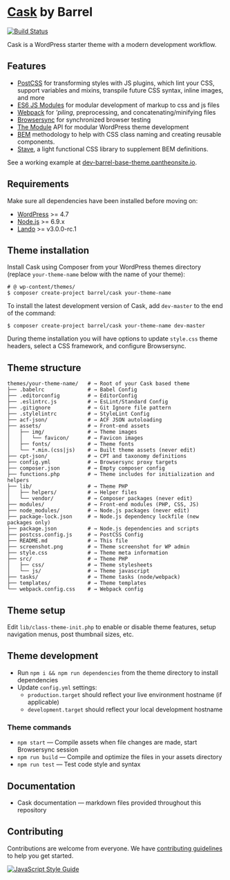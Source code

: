 # [Cask](https://github.com/barrel/barrel-wordpress/) by Barrel
[![Build Status](https://img.shields.io/gitlab/pipeline/barrel/barrel-wordpress.svg?style=flat-square)](https://gitlab.com/barrel/barrel-wordpress/pipelines)

Cask is a WordPress starter theme with a modern development workflow.

## Features

* [PostCSS](https://github.com/postcss/postcss) for transforming styles with JS plugins, which lint your CSS, support variables and mixins, transpile future CSS syntax, inline images, and more
* [ES6 JS Modules](https://developer.mozilla.org/en-US/docs/Web/JavaScript/Reference/Statements/import) for modular development of markup to css and js files
* [Webpack](https://webpack.github.io/) for _'piling_, preprocessing, and concatenating/minifying files
* [Browsersync](http://www.browsersync.io/) for synchronized browser testing
* [The Module](#The-Module) API for modular WordPress theme development
* [BEM](http://getbem.com/introduction/) methodology to help with CSS class naming and creating reusable components.
* [Stave](https://github.com/barrel/svbstrate), a light functional CSS library to supplement BEM definitions.

See a working example at [dev-barrel-base-theme.pantheonsite.io](http://dev-barrel-base-theme.pantheonsite.io/).

## Requirements

Make sure all dependencies have been installed before moving on:

* [WordPress](https://wordpress.org/) >= 4.7
* [Node.js](http://nodejs.org/) >= 6.9.x
* [Lando](https://docs.devwithlando.io/tutorials/wordpress.html) >= v3.0.0-rc.1

## Theme installation

Install Cask using Composer from your WordPress themes directory (replace `your-theme-name` below with the name of your theme):

```shell
# @ wp-content/themes/
$ composer create-project barrel/cask your-theme-name
```

To install the latest development version of Cask, add `dev-master` to the end of the command:

```shell
$ composer create-project barrel/cask your-theme-name dev-master
```

During theme installation you will have options to update `style.css` theme headers, select a CSS framework, and configure Browsersync.

## Theme structure

```shell
themes/your-theme-name/   # → Root of your Cask based theme
├── .babelrc              # → Babel Config
├── .editorconfig         # → EditorConfig
├── .eslintrc.js          # → EsLint/Standard Config
├── .gitignore            # → Git Ignore file pattern
├── .stylelintrc          # → StyleLint Config
├── acf-json/             # → ACF JSON autoloading
├── assets/               # → Front-end assets
│   ├── img/              # → Theme images
│   │   └── favicon/      # → Favicon images
│   ├── fonts/            # → Theme fonts
│   └── *.min.(css|js)    # → Built theme assets (never edit)
├── cpt-json/             # → CPT and taxonomy definitions
├── config.yml            # → Browsersync proxy targets
├── composer.json         # → Empty composer config
├── functions.php         # → Theme includes for initialization and helpers 
├── lib/                  # → Theme PHP
│   ├── helpers/          # → Helper files
│   └── vendor/           # → Composer packages (never edit)
├── modules/              # → Front-end modules (PHP, CSS, JS)
├── node_modules/         # → Node.js packages (never edit)
├── package-lock.json     # → Node.js dependency lockfile (new packages only)
├── package.json          # → Node.js dependencies and scripts
├── postcss.config.js     # → PostCSS Config
├── README.md             # → This file 
├── screenshot.png        # → Theme screenshot for WP admin
├── style.css             # → Theme meta information
├── src/                  # → Theme PHP
│   ├── css/              # → Theme stylesheets
│   └── js/               # → Theme javascript
├── tasks/                # → Theme tasks (node/webpack)
├── templates/            # → Theme templates
└── webpack.config.css    # → Webpack config
```

## Theme setup

Edit `lib/class-theme-init.php` to enable or disable theme features, setup navigation menus, post thumbnail sizes, etc.

## Theme development

* Run `npm i && npm run dependencies` from the theme directory to install dependencies
* Update `config.yml` settings:
  * `production.target` should reflect your live environment hostname (if applicable)
  * `development.target` should reflect your local development hostname

### Theme commands

* `npm start` — Compile assets when file changes are made, start Browsersync session
* `npm run build` — Compile and optimize the files in your assets directory
* `npm run test` — Test code style and syntax

## Documentation

* Cask documentation — markdown files provided throughout this repository

## Contributing

Contributions are welcome from everyone. We have [contributing guidelines](https://gitlab.com/barrel/barrel-wordpress/blob/master/CONTRIBUTING.md) to help you get started.

[![JavaScript Style Guide](https://cdn.rawgit.com/standard/standard/master/badge.svg)](https://github.com/standard/standard)
